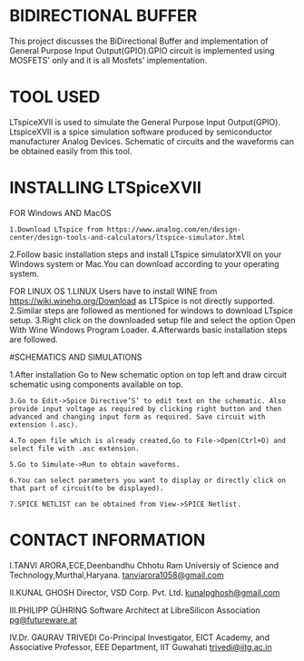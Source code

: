 # BIDIRECTIONAL BUFFER
This project discusses the BiDirectional Buffer and implementation of General Purpose Input Output(GPIO).GPIO circuit is implemented using MOSFETS' only and it is all Mosfets' implementation.

# TOOL USED
LTspiceXVII is used to simulate the General Purpose Input Output(GPIO). LtspiceXVII is a spice simulation software produced by semiconductor manufacturer Analog Devices. Schematic of circuits and the waveforms can be obtained easily from this tool.

# INSTALLING LTSpiceXVII

   FOR Windows AND MacOS

	1.Download LTspice from https://www.analog.com/en/design-center/design-tools-and-calculators/ltspice-simulator.html 
  2.Follow basic installation steps and install LTspice simulatorXVII on your Windows system or Mac.You can download according to your       operating system.

   FOR LINUX OS
	1.LINUX Users have to install WINE from https://wiki.winehq.org/Download as LTSpice is not directly supported.
	2.Similar steps are followed as mentioned for windows to download LTspice setup.
  3.Right click on the downloaded setup file and select the option Open With Wine Windows Program Loader.
	4.Afterwards basic installation steps are followed.
	
#SCHEMATICS AND SIMULATIONS

  1.After installation Go to New schematic option on top left and draw circuit schematic using components available on top.

	3.Go to Edit->Spice Directive’S’ to edit text on the schematic. Also provide input voltage as required by clicking right button and then advanced and changing input form as required. Save circuit with extension (.asc).

	4.To open file which is already created,Go to File->Open(Ctrl+O) and select file with .asc extension.

	5.Go to Simulate->Run to obtain waveforms.

	6.You can select parameters you want to display or directly click on that part of circuit(to be displayed). 

	7.SPICE NETLIST can be obtained from View->SPICE Netlist.

# CONTACT INFORMATION
I.TANVI ARORA,ECE,Deenbandhu Chhotu Ram Universiy of Science and Technology,Murthal,Haryana. tanviarora1058@gmail.com

II.KUNAL GHOSH Director, VSD Corp. Pvt. Ltd. kunalpghosh@gmail.com

III.PHILIPP GÜHRING Software Architect at LibreSilicon Association pg@futureware.at

IV.Dr. GAURAV TRIVEDI Co-Principal Investigator, EICT Academy,
and Associative Professor, EEE Department, IIT Guwahati trivedi@iitg.ac.in
